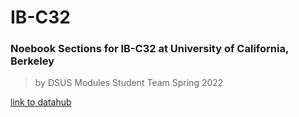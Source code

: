 # IB-C32
### Noebook Sections for IB-C32 at University of California, Berkeley
> by DSUS Modules Student Team Spring 2022 

[link to datahub](https://datahub.berkeley.edu/hub/user-redirect/git-pull?repo=https%3A%2F%2Fgithub.com%2Fds-modules%2FIB-C32&branch=main&urlpath=tree%2FIB-C32%2FFInal%2FGecko.ipynb)
